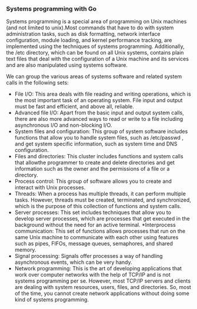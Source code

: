 ### Systems programming with Go
Systems programming is a special area of programming on Unix machines (and not limited to unix).Most commands that have to do with system
administration tasks, such as disk formatting, network interface configuration, module loading, and kernel performance tracking, are implemented using the techniques of systems programming. Additionally, the /etc directory, which can be found on all Unix systems, contains plain text files that deal with the configuration of a Unix machine and its services and are also manipulated using systems software.

We can group the various areas of systems software and related system calls in the following sets:
   * File I/O: This area deals with file reading and writing operations, which is the most important task of an operating system. File input and output must be fast and efficient, and above all, reliable.
   * Advanced file I/O: Apart from the basic input and output system calls, there are also more advanced ways to read or write to a file including asynchronous I/O and non-blocking I/O.
   * System files and configuration: This group of system software includes functions that allow you to handle system files, such as /etc/passwd , and get system specific information, such as system time and DNS configuration.
   * Files and directories: This cluster includes functions and system calls that allowthe programmer to create and delete directories and get information such as the owner and the permissions of a file or a directory.
   * Process control: This group of software allows you to create and interact with Unix processes.
   * Threads: When a process has multiple threads, it can perform multiple tasks. However, threads must be created, terminated, and synchronized, which is the purpose of this collection of functions and system calls.
   * Server processes: This set includes techniques that allow you to develop server processes, which are processes that get executed in the background without the need for an active terminal.
   *Interprocess communication: This set of functions allows processes that run on the same Unix machine to communicate with each other using features such as pipes, FIFOs, message queues, semaphores, and shared memory.
   * Signal processing: Signals offer processes a way of handling asynchronous events, which can be very handy.
   * Network programming: This is the art of developing applications that work over computer networks with the help of TCP/IP and is not systems programming per se. However, most TCP/IP servers and clients are dealing with system resources, users, files, and directories. So, most of the time, you cannot create network applications without doing some kind of systems programming.